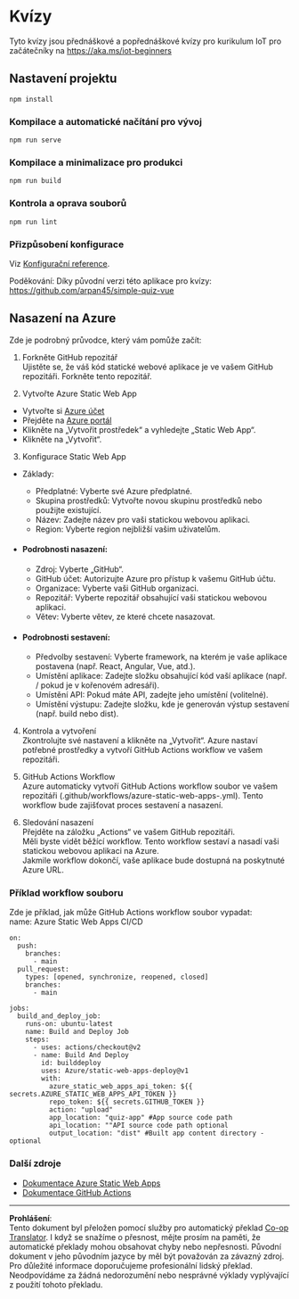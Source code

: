 <!--
CO_OP_TRANSLATOR_METADATA:
{
  "original_hash": "2a459ea9177fb0508ca96068ae1009d2",
  "translation_date": "2025-08-27T22:36:22+00:00",
  "source_file": "quiz-app/README.md",
  "language_code": "cs"
}
-->
# Kvízy

Tyto kvízy jsou přednáškové a popřednáškové kvízy pro kurikulum IoT pro začátečníky na https://aka.ms/iot-beginners

## Nastavení projektu

```
npm install
```

### Kompilace a automatické načítání pro vývoj

```
npm run serve
```

### Kompilace a minimalizace pro produkci

```
npm run build
```

### Kontrola a oprava souborů

```
npm run lint
```

### Přizpůsobení konfigurace

Viz [Konfigurační reference](https://cli.vuejs.org/config/).

Poděkování: Díky původní verzi této aplikace pro kvízy: https://github.com/arpan45/simple-quiz-vue


## Nasazení na Azure

Zde je podrobný průvodce, který vám pomůže začít:

1. Forkněte GitHub repozitář  
Ujistěte se, že váš kód statické webové aplikace je ve vašem GitHub repozitáři. Forkněte tento repozitář.

2. Vytvořte Azure Static Web App  
- Vytvořte si [Azure účet](http://azure.microsoft.com)  
- Přejděte na [Azure portál](https://portal.azure.com)  
- Klikněte na „Vytvořit prostředek“ a vyhledejte „Static Web App“.  
- Klikněte na „Vytvořit“.  

3. Konfigurace Static Web App  
- Základy:  
  - Předplatné: Vyberte své Azure předplatné.  
  - Skupina prostředků: Vytvořte novou skupinu prostředků nebo použijte existující.  
  - Název: Zadejte název pro vaši statickou webovou aplikaci.  
  - Region: Vyberte region nejbližší vašim uživatelům.  

- #### Podrobnosti nasazení:  
  - Zdroj: Vyberte „GitHub“.  
  - GitHub účet: Autorizujte Azure pro přístup k vašemu GitHub účtu.  
  - Organizace: Vyberte vaši GitHub organizaci.  
  - Repozitář: Vyberte repozitář obsahující vaši statickou webovou aplikaci.  
  - Větev: Vyberte větev, ze které chcete nasazovat.  

- #### Podrobnosti sestavení:  
  - Předvolby sestavení: Vyberte framework, na kterém je vaše aplikace postavena (např. React, Angular, Vue, atd.).  
  - Umístění aplikace: Zadejte složku obsahující kód vaší aplikace (např. / pokud je v kořenovém adresáři).  
  - Umístění API: Pokud máte API, zadejte jeho umístění (volitelné).  
  - Umístění výstupu: Zadejte složku, kde je generován výstup sestavení (např. build nebo dist).  

4. Kontrola a vytvoření  
Zkontrolujte své nastavení a klikněte na „Vytvořit“. Azure nastaví potřebné prostředky a vytvoří GitHub Actions workflow ve vašem repozitáři.

5. GitHub Actions Workflow  
Azure automaticky vytvoří GitHub Actions workflow soubor ve vašem repozitáři (.github/workflows/azure-static-web-apps-<name>.yml). Tento workflow bude zajišťovat proces sestavení a nasazení.

6. Sledování nasazení  
Přejděte na záložku „Actions“ ve vašem GitHub repozitáři.  
Měli byste vidět běžící workflow. Tento workflow sestaví a nasadí vaši statickou webovou aplikaci na Azure.  
Jakmile workflow dokončí, vaše aplikace bude dostupná na poskytnuté Azure URL.

### Příklad workflow souboru

Zde je příklad, jak může GitHub Actions workflow soubor vypadat:  
name: Azure Static Web Apps CI/CD  
```
on:
  push:
    branches:
      - main
  pull_request:
    types: [opened, synchronize, reopened, closed]
    branches:
      - main

jobs:
  build_and_deploy_job:
    runs-on: ubuntu-latest
    name: Build and Deploy Job
    steps:
      - uses: actions/checkout@v2
      - name: Build And Deploy
        id: builddeploy
        uses: Azure/static-web-apps-deploy@v1
        with:
          azure_static_web_apps_api_token: ${{ secrets.AZURE_STATIC_WEB_APPS_API_TOKEN }}
          repo_token: ${{ secrets.GITHUB_TOKEN }}
          action: "upload"
          app_location: "quiz-app" #App source code path
          api_location: ""API source code path optional
          output_location: "dist" #Built app content directory - optional
```

### Další zdroje  
- [Dokumentace Azure Static Web Apps](https://learn.microsoft.com/azure/static-web-apps/getting-started)  
- [Dokumentace GitHub Actions](https://docs.github.com/actions/use-cases-and-examples/deploying/deploying-to-azure-static-web-app)  

---

**Prohlášení**:  
Tento dokument byl přeložen pomocí služby pro automatický překlad [Co-op Translator](https://github.com/Azure/co-op-translator). I když se snažíme o přesnost, mějte prosím na paměti, že automatické překlady mohou obsahovat chyby nebo nepřesnosti. Původní dokument v jeho původním jazyce by měl být považován za závazný zdroj. Pro důležité informace doporučujeme profesionální lidský překlad. Neodpovídáme za žádná nedorozumění nebo nesprávné výklady vyplývající z použití tohoto překladu.